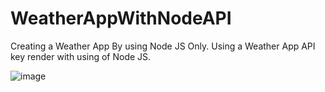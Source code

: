 # WeatherAppWithNodeAPI
Creating a  Weather App By using Node JS Only.
Using a Weather App API key render with using of Node JS.

![image](https://github.com/vinaymcscet/WeatherAppWithNodeAPI/assets/25408620/9f2c8b8d-9604-4a23-8cea-803457cd66f9)


